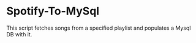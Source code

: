 # Spotify-To-MySql
This script fetches songs from a specified playlist and populates a Mysql DB with it.
